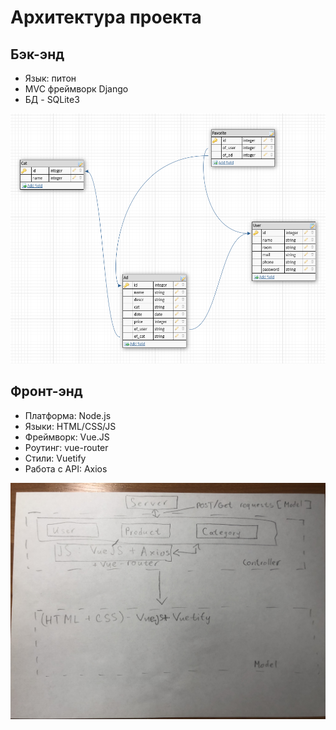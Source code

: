 # Архитектура проекта

## Бэк-энд

* Язык: питон
* MVC фреймворк Django
* БД - SQLite3

![Архитектура БД](https://github.com/StanislavMyakishev/Podokonnik/raw/master/БД.png)

## Фронт-энд

* Платформа: Node.js
* Языки: HTML/CSS/JS
* Фреймворк: Vue.JS
* Роутинг: vue-router
* Стили: Vuetify
* Работа с API: Axios

![Схема фронт](https://github.com/StanislavMyakishev/Podokonnik/raw/master/scheme.png) 